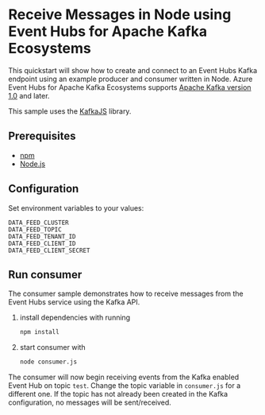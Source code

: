 # Receive Messages in Node using Event Hubs for Apache Kafka Ecosystems

This quickstart will show how to create and connect to an Event Hubs Kafka endpoint using an example producer and consumer written in Node. Azure Event Hubs for Apache Kafka Ecosystems supports [Apache Kafka version 1.0](https://kafka.apache.org/10/documentation.html) and later.

This sample uses the [KafkaJS](https://github.com/tulios/kafkajs) library.

## Prerequisites
- [npm](https://www.npmjs.com/)
- [Node.js](https://nodejs.org)

## Configuration

Set environment variables to your values:
```shell
DATA_FEED_CLUSTER
DATA_FEED_TOPIC
DATA_FEED_TENANT_ID
DATA_FEED_CLIENT_ID
DATA_FEED_CLIENT_SECRET
```

## Run consumer

The consumer sample demonstrates how to receive messages from the Event Hubs service using the Kafka API.

1. install dependencies with running
    ```bash
    npm install
    ```
1. start consumer with
    ```bash
    node consumer.js
    ```

The consumer will now begin receiving events from the Kafka enabled Event Hub on topic `test`. Change the topic variable in `consumer.js` for a different one. If the topic has not already been created in the Kafka configuration, no messages will be sent/received.

